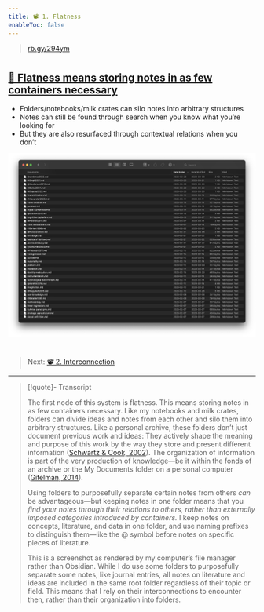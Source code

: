 ```yaml
---
title: 📽️ 1. Flatness
enableToc: false
---
```



 > 
 > [rb.gy/294ym](https://rb.gy/294ym)

# 

## [📖 Flatness means storing notes in as few containers necessary](pa6b%20Flatness.md)

* Folders/notebooks/milk crates can silo notes into arbitrary structures
* Notes can still be found through search when you know what you’re looking for
* But they are also resurfaced through contextual relations when you don’t

![A screenshot of a file folder system listing approximately 25 Markdown files. Each file is titled with the name of a concept or source, such as "paratext.md," "digital humanities.md," or "@Berlant1998.md.".png](A%20screenshot%20of%20a%20file%20folder%20system%20listing%20approximately%2025%20Markdown%20files.%20Each%20file%20is%20titled%20with%20the%20name%20of%20a%20concept%20or%20source,%20such%20as%20"paratext.md,"%20"digital%20humanities.md,"%20or%20"@Berlant1998.md.".png)

# 

 > 
 > Next: [📽️ 2. Interconnection](pr9b%20Interconnection.md)

---

 > 
 > \[!quote\]- Transcript
 > 
 > The first node of this system is flatness. This means storing notes in as few containers necessary. Like my notebooks and milk crates, folders can divide ideas and notes from each other and silo them into arbitrary structures. Like a personal archive, these folders don’t just document previous work and ideas: They actively shape the meaning and purpose of this work by the way they store and present different information ([Schwartz & Cook, 2002](References/Schwartz%20&%20Cook,%202002.md)). The organization of information is part of the very production of knowledge—be it within the fonds of an archive or the My Documents folder on a personal computer ([Gitelman, 2014](References/Gitelman,%202014.md)).
 > 
 > Using folders to purposefully separate certain notes from others *can* be advantageous—but keeping notes in one folder means that you *find your notes through their relations to others, rather than externally imposed categories introduced by containers.* I keep notes on concepts, literature, and data in one folder, and use naming prefixes to distinguish them—like the @ symbol before notes on specific pieces of literature.
 > 
 > This is a screenshot as rendered by my computer’s file manager rather than Obsidian. While I do use some folders to purposefully separate some notes, like journal entries, all notes on literature and ideas are included in the same root folder regardless of their topic or field. This means that I rely on their interconnections to encounter then, rather than their organization into folders.
